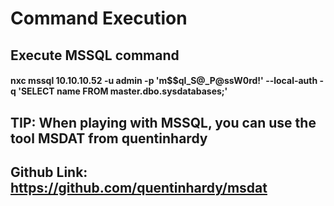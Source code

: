 # Command Execution

## Execute MSSQL command

#### nxc mssql 10.10.10.52 -u admin -p 'm$$ql_S@_P@ssW0rd!' --local-auth -q 'SELECT name FROM master.dbo.sysdatabases;'

## TIP: When playing with MSSQL, you can use the tool MSDAT from quentinhardy

## Github Link: https://github.com/quentinhardy/msdat

